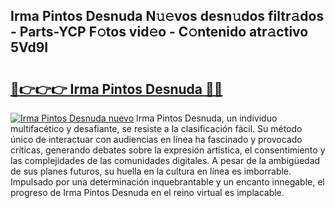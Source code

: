 ## Irma Pintos Desnuda N𝚞𝚎vos desn𝚞dos filtr𝚊dos - Parts-YCP F𝚘tos vid𝚎o - C𝚘ntenido atr𝚊ctivo 5Vd9I

# <h2><a href="http://mb7o1n.tromn.icu/?c=Irma+Pintos+Desnuda">🔗👉👉👉 Irma Pintos Desnuda 🔗🔗</a></h2>

[![Irma Pintos Desnuda nuevo](https://i.imgur.com/pEAQMta.gif)](http://mb7o1n.tromn.icu/?c=Irma+Pintos+Desnuda)
Irma Pintos Desnuda, un individuo multifacético y desafiante, se resiste a la clasificación fácil. Su método único de interactuar con audiencias en línea ha fascinado y provocado críticas, generando debates sobre la expresión artística, el consentimiento y las complejidades de las comunidades digitales. A pesar de la ambigüedad de sus planes futuros, su huella en la cultura en línea es imborrable. Impulsado por una determinación inquebrantable y un encanto innegable, el progreso de Irma Pintos Desnuda en el reino virtual es implacable.
